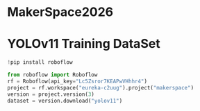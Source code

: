 # MakerSpace2026


# YOLOv11 Training DataSet

```python
!pip install roboflow

from roboflow import Roboflow
rf = Roboflow(api_key="Lc5Zsror7KEAPwVHhhr4")
project = rf.workspace("eureka-c2uug").project("makerspace")
version = project.version(3)
dataset = version.download("yolov11")
```


